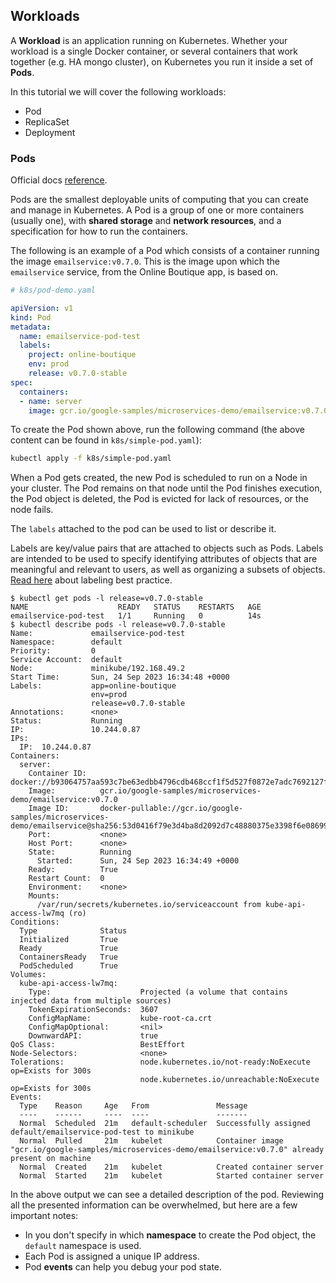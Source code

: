 ## Workloads

A **Workload** is an application running on Kubernetes.
Whether your workload is a single Docker container, or several containers that work together (e.g. HA mongo cluster), on Kubernetes you run it inside a set of **Pods**.

In this tutorial we will cover the following workloads:

- Pod
- ReplicaSet
- Deployment

### Pods

Official docs [reference](https://kubernetes.io/docs/concepts/workloads/pods/). 

Pods are the smallest deployable units of computing that you can create and manage in Kubernetes.
A Pod is a group of one or more containers (usually one), with **shared storage** and **network resources**, and a specification for how to run the containers.

The following is an example of a Pod which consists of a container running the image `emailservice:v0.7.0`. This is the image upon which the `emailservice` service, from the Online Boutique app, is based on.

```yaml
# k8s/pod-demo.yaml

apiVersion: v1
kind: Pod
metadata:
  name: emailservice-pod-test
  labels:
    project: online-boutique
    env: prod
    release: v0.7.0-stable
spec:
  containers:
  - name: server
    image: gcr.io/google-samples/microservices-demo/emailservice:v0.7.0
```

To create the Pod shown above, run the following command (the above content can be found in `k8s/simple-pod.yaml`):

```bash
kubectl apply -f k8s/simple-pod.yaml
```

When a Pod gets created, the new Pod is scheduled to run on a Node in your cluster.
The Pod remains on that node until the Pod finishes execution, the Pod object is deleted, the Pod is evicted for lack of resources, or the node fails.

The `labels` attached to the pod can be used to list or describe it.

Labels are key/value pairs that are attached to objects such as Pods.
Labels are intended to be used to specify identifying attributes of objects that are meaningful and relevant to users, as well as organizing a subsets of objects.
[Read here](https://kubernetes.io/docs/concepts/overview/working-with-objects/common-labels/) about labeling best practice.

```console
$ kubectl get pods -l release=v0.7.0-stable
NAME                    READY   STATUS    RESTARTS   AGE
emailservice-pod-test   1/1     Running   0          14s
$ kubectl describe pods -l release=v0.7.0-stable
Name:             emailservice-pod-test
Namespace:        default
Priority:         0
Service Account:  default
Node:             minikube/192.168.49.2
Start Time:       Sun, 24 Sep 2023 16:34:48 +0000
Labels:           app=online-boutique
                  env=prod
                  release=v0.7.0-stable
Annotations:      <none>
Status:           Running
IP:               10.244.0.87
IPs:
  IP:  10.244.0.87
Containers:
  server:
    Container ID:   docker://b93064757aa593c7be63edbb4796cdb468ccf1f5d527f0872e7adc7692127f7c
    Image:          gcr.io/google-samples/microservices-demo/emailservice:v0.7.0
    Image ID:       docker-pullable://gcr.io/google-samples/microservices-demo/emailservice@sha256:53d0416f79e3d4ba8d2092d7c48880375e3398f6e086996aa12b2e68d0a04976
    Port:           <none>
    Host Port:      <none>
    State:          Running
      Started:      Sun, 24 Sep 2023 16:34:49 +0000
    Ready:          True
    Restart Count:  0
    Environment:    <none>
    Mounts:
      /var/run/secrets/kubernetes.io/serviceaccount from kube-api-access-lw7mq (ro)
Conditions:
  Type              Status
  Initialized       True 
  Ready             True 
  ContainersReady   True 
  PodScheduled      True 
Volumes:
  kube-api-access-lw7mq:
    Type:                    Projected (a volume that contains injected data from multiple sources)
    TokenExpirationSeconds:  3607
    ConfigMapName:           kube-root-ca.crt
    ConfigMapOptional:       <nil>
    DownwardAPI:             true
QoS Class:                   BestEffort
Node-Selectors:              <none>
Tolerations:                 node.kubernetes.io/not-ready:NoExecute op=Exists for 300s
                             node.kubernetes.io/unreachable:NoExecute op=Exists for 300s
Events:
  Type    Reason     Age   From               Message
  ----    ------     ----  ----               -------
  Normal  Scheduled  21m   default-scheduler  Successfully assigned default/emailservice-pod-test to minikube
  Normal  Pulled     21m   kubelet            Container image "gcr.io/google-samples/microservices-demo/emailservice:v0.7.0" already present on machine
  Normal  Created    21m   kubelet            Created container server
  Normal  Started    21m   kubelet            Started container server
```

In the above output we can see a detailed description of the pod. Reviewing all the presented information can be overwhelmed, but here are a few important notes:

- In you don't specify in which **namespace** to create the Pod object, the `default` namespace is used.
- Each Pod is assigned a unique IP address.
- Pod **events** can help you debug your pod state. 
